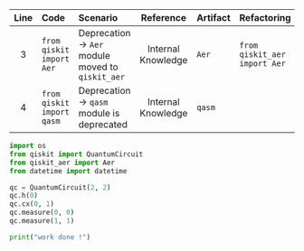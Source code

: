 | Line | Code | Scenario | Reference | Artifact | Refactoring |
| :--: | :--- | :------- | :-------: | :------- | :---------- |
| 3 | `from qiskit import Aer` | Deprecation -> `Aer` module moved to `qiskit_aer` | Internal Knowledge | `Aer` | `from qiskit_aer import Aer` |
| 4 | `from qiskit import qasm` | Deprecation -> `qasm` module is deprecated | Internal Knowledge | `qasm` | |


```python
import os
from qiskit import QuantumCircuit
from qiskit_aer import Aer
from datetime import datetime

qc = QuantumCircuit(2, 2)
qc.h(0)
qc.cx(0, 1)
qc.measure(0, 0)
qc.measure(1, 1)

print("work done !")
```